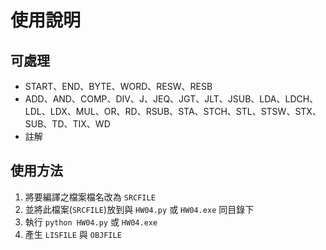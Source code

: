 # 使用說明

## 可處理 

+ START、END、BYTE、WORD、RESW、RESB
+ ADD、AND、COMP、DIV、J、JEQ、JGT、JLT、JSUB、LDA、LDCH、LDL、LDX、MUL、OR、RD、RSUB、STA、STCH、STL、STSW、STX、SUB、TD、TIX、WD
+ 註解

## 使用方法

1. 將要編譯之檔案檔名改為 `SRCFILE`
2. 並將此檔案(`SRCFILE`)放到與 `HW04.py` 或 `HW04.exe` 同目錄下
4. 執行 `python HW04.py` 或 `HW04.exe`
5. 產生 `LISFILE` 與 `OBJFILE`

